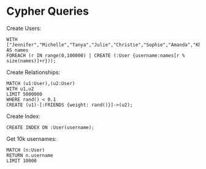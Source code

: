 # Cypher Queries

Create Users:

    WITH ["Jennifer","Michelle","Tanya","Julie","Christie","Sophie","Amanda","Khloe","Sarah","Kaylee"] AS names 
    FOREACH (r IN range(0,100000) | CREATE (:User {username:names[r % size(names)]+r}));

Create Relationships:

    MATCH (u1:User),(u2:User)
    WITH u1,u2
    LIMIT 5000000
    WHERE rand() < 0.1
    CREATE (u1)-[:FRIENDS {weight: rand()}]->(u2);

Create Index:

    CREATE INDEX ON :User(username);
    
Get 10k usernames:

    MATCH (n:User) 
    RETURN n.username 
    LIMIT 10000    